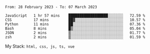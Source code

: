 <!--START_SECTION:waka-->

```text
From: 28 February 2023 - To: 07 March 2023

JavaScript   1 hr 57 mins    ██████████████████░░░░░░░   72.59 %
CSS          17 mins         ██▓░░░░░░░░░░░░░░░░░░░░░░   10.57 %
Python       11 mins         ██░░░░░░░░░░░░░░░░░░░░░░░   07.36 %
Bash         8 mins          █▒░░░░░░░░░░░░░░░░░░░░░░░   05.04 %
JSON         2 mins          ▒░░░░░░░░░░░░░░░░░░░░░░░░   01.77 %
zsh          2 mins          ▒░░░░░░░░░░░░░░░░░░░░░░░░   01.59 %
```

<!--END_SECTION:waka-->
My Stack: `html, css, js, ts, vue`
